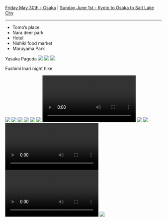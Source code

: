 [Friday May 30th - Osaka](Friday%20May%2030th%20-%20Osaka.md) | [Sunday June 1st - Kyoto to Osaka to Salt Lake City](Sunday%20June%201st%20-%20Kyoto%20to%20Osaka%20to%20Salt%20Lake%20City.md)

---

- Tomo’s place
- Nara deer park
- Hotel
- Nishiki food market
- Maruyama Park

Yasaka Pagoda
![](IMG_0005.jpeg)
![](IMG_0003.jpeg)
![](IMG_9995.jpeg)


Fushimi Inari night hike

![](IMG_0079.jpeg)
![](IMG_0063.jpeg)
![](IMG_0062.jpeg)
![](IMG_0025.jpeg)
![](IMG_0059.jpeg)
![](IMG_0049.jpeg)
![](IMG_0043.mov)
![](IMG_0040.jpeg)
![](IMG_0039.jpeg)
![](IMG_0030.mov)
![](IMG_0026.mov)
![](IMG_0064.jpeg)